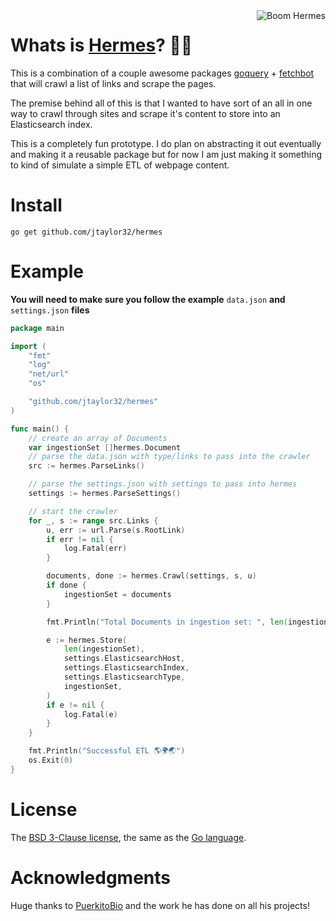 <img src="https://github.com/jtaylor32/hermes/blob/master/docs/static_files/power-to-the-masses.png" alt="Boom Hermes" align="right" />

Whats is [Hermes](https://en.wikipedia.org/wiki/Hermes)? 🏃💨
====================
This is a combination of a couple awesome packages [goquery](https://github.com/PuerkitoBio/goquery) + [fetchbot](https://github.com/PuerkitoBio/fetchbot) that will crawl a list of links and scrape the pages.

The premise behind all of this is that I wanted to have sort of an all in one way to crawl through sites and scrape it's content to store into an Elasticsearch index.

This is a completely fun prototype.  I do plan on abstracting it out eventually and making it a reusable package but for now I am just making it something to kind of simulate a simple ETL of webpage content.

Install
=======

`go get github.com/jtaylor32/hermes`

Example
=======

**You will need to make sure you follow the example** `data.json` **and** `settings.json` **files**

```go
package main

import (
	"fmt"
	"log"
	"net/url"
	"os"

	"github.com/jtaylor32/hermes"
)

func main() {
	// create an array of Documents
	var ingestionSet []hermes.Document
	// parse the data.json with type/links to pass into the crawler
	src := hermes.ParseLinks()

	// parse the settings.json with settings to pass into hermes
	settings := hermes.ParseSettings()

	// start the crawler
	for _, s := range src.Links {
		u, err := url.Parse(s.RootLink)
		if err != nil {
			log.Fatal(err)
		}

		documents, done := hermes.Crawl(settings, s, u)
		if done {
			ingestionSet = documents
		}

		fmt.Println("Total Documents in ingestion set: ", len(ingestionSet))

		e := hermes.Store(
			len(ingestionSet),
			settings.ElasticsearchHost,
			settings.ElasticsearchIndex,
			settings.ElasticsearchType,
			ingestionSet,
		)
		if e != nil {
			log.Fatal(e)
		}
	}

	fmt.Println("Successful ETL 🌎🌍🌏")
	os.Exit(0)
}
```

License
=======

The [BSD 3-Clause license](http://opensource.org/licenses/BSD-3-Clause), the same as the [Go language](http://golang.org/LICENSE).

Acknowledgments
===============

Huge thanks to [PuerkitoBio](https://github.com/PuerkitoBio) and the work he has done on all his projects!

